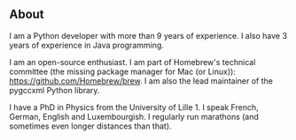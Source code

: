 ## About

I am a Python developer with more than 9 years of experience. I also have 3 years of experience in Java programming.

I am an open-source enthusiast. I am part of Homebrew's technical committee (the missing package manager for Mac (or Linux)): https://github.com/Homebrew/brew. I am also the lead maintainer of the pygccxml Python library.

I have a PhD in Physics from the University of Lille 1. I speak French, German, English and Luxembourgish. I regularly run marathons (and sometimes even longer distances than that).
